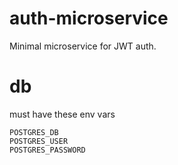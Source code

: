 # auth-microservice

Minimal microservice for JWT auth.  


# db

must have these env vars

    POSTGRES_DB 
    POSTGRES_USER
    POSTGRES_PASSWORD

